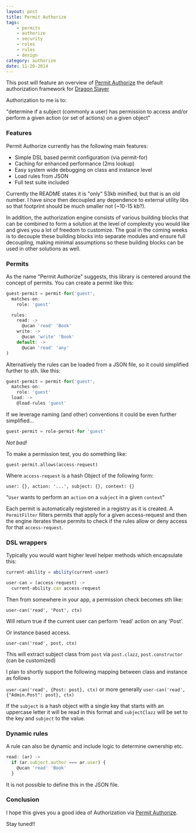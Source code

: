 ```yaml
---
layout: post
title: Permit Authorize
tags:
    - permits
    - authorize
    - security
    - roles
    - rules
    - design
category: authorize
date: 11-20-2014
---
```


This post will feature an overview of [Permit Authorize](https://github.com/kristianmandrup/permit-authorize) the default authorization framework for [Dragon Slayer](https://github.com/kristianmandrup/dragonslayer)

<!--more-->

Authorization to me is to:

"determine if a subject (commonly a user) has permission to access and/or perform a given action (or set of actions) on a given object"

### Features

Permit Authorize currently has the following main features:

- Simple DSL based permit configuration (via permit-for)
- Caching for enhanced performance (2ms lookup)
- Easy system wide debugging on class and instance level
- Load rules from JSON
- Full test suite included

Currently the README states it is "only" 53kb minified, but that is an old number. I have since then decoupled any dependence to external utility libs so that footprint should be much smaller not (~10-15 kb?).

In addition, the authorization engine consists of various building blocks that can be combined to form a solution at the level of complexity you would like and gives you a lot of freedom to customize.
The goal in the coming weeks is to decouple these building blocks into separate modules and ensure full decoupling, making minimal assumptions so these building blocks can be used in other solutions as well.

### Permits

As the name "Permit Authorize" suggests, this library is centered around the concept of permits.
You can create a permit like this:

```js
guest-permit = permit-for('guest',
  matches-on:
    role: 'guest'

  rules:
    read: ->
      @ucan 'read' 'Book'
    write: ->
      @ucan 'write' 'Book'
    default: ->
      @ucan 'read' 'any'
)
```

Alternatively the rules can be loaded from a JSON file, so it could simplified further to sth. like this:

```js
guest-permit = permit-for('guest',
  matches-on:
    role: 'guest'
  load: ->
    @load-rules 'guest'
```

If we leverage naming (and other) conventions it could be even further simplified...

```js
guest-permit = role-permit-for 'guest'
```

*Not bad!*

To make a permission test, you do something like:

`guest-permit.allows(access-request)`

Where `access-request` is a hash Object of the following form:

`user: {}, action: '...', subject: {}, context: {}`

"`User` wants to perform an `action` on a `subject` in a given `context`"

Each permit is automatically registered in a registry as it is created.
A `PermitFilter` filters permits that apply for a given access-request and then the engine
iterates these permits to check if the rules allow or deny access for that `access-request`.

### DSL wrappers

Typically you would want higher level helper methods which encapsulate this:

```js
current-ability = ability(current-user)

user-can = (access-request) ->
  current-ability.can access-request
```

Then from somewhere in your app, a permission check becomes sth like:

`user-can('read', 'Post', ctx)`

Will return true if the current user can perform 'read' action on any 'Post'.

Or instance based access.

`user-can('read', post, ctx)`

This will extract subject class from `post` via `post.clazz`, `post.constructor` (can be customized)

I plan to shortly support the following mapping between class and instance as follows

`user-can('read', {Post: post}, ctx)` or more generally `user-can('read', {"Admin.Post": post}, ctx)`

If the `subject` is a hash object with a single key that starts with an uppercase letter it will be read in this format and `subjectClazz` will be set to the key and `subject` to the value.

### Dynamic rules

A rule can also be dynamic and include logic to determine ownership etc.

```js
read: (ar) ->
  if (ar.subject.author === ar.user) {
    @ucan 'read' 'Book'  
  }
```

It is not possible to define this in the JSON file.

### Conclusion

I hope this gives you a good idea of Authorization via [Permit Authorize](https://github.com/kristianmandrup/permit-authorize).

Stay tuned!!
